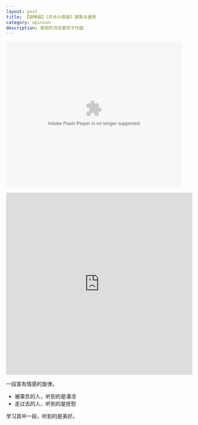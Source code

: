 ```yaml
---
layout: post
title: 【钢琴曲】《月半小夜曲》凄美与激昂
category: opinion
description: 美丽的河合美奈子作曲
---
```


<embed src="http://player.youku.com/player.php/sid/XMTM4NTk4NTY0MA==/v.swf" allowFullScreen="true" quality="high" width="480" height="400" align="middle" allowScriptAccess="always" type="application/x-shockwave-flash"></embed>

<iframe height=498 width=510 src="http://player.youku.com/embed/XMTM4NTk4NTY0MA==" frameborder=0 allowfullscreen></iframe>

一段富有情感的旋律。

* 被辜负的人，听到的是凄凉
* 走过去的人，听到的是抚慰

学习其中一段，听到的是美好。

[Roger秋骊]:    http://lirenlong.github.io  "Roger秋骊"
